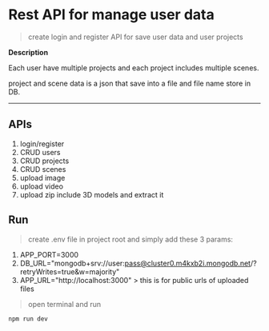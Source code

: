 # Rest API for manage user data

> create login and register API for save user data and user projects

**Description**

Each user have multiple projects and each project includes multiple scenes.

project and scene data is a json that save into a file and file name store in DB.

-----------
## APIs

1. login/register
2. CRUD users
3. CRUD projects
4. CRUD scenes
5. upload image
6. upload video
7. upload zip include 3D models and extract it

## Run

> create .env file in project root and simply add these 3 params:
1. APP_PORT=3000
2. DB_URL="mongodb+srv://user:pass@cluster0.m4kxb2i.mongodb.net/?retryWrites=true&w=majority"
3. APP_URL="http://localhost:3000"  > this is for public urls of uploaded files

> open terminal and run
```
npm run dev
```
